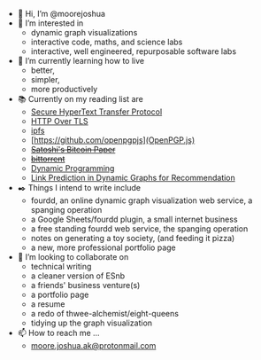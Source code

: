 - 👋 Hi, I’m @moorejoshua
- 👀 I’m interested in 
  - dynamic graph visualizations
  - interactive code, maths, and science labs
  - interactive, well engineered, repurposable software labs
- 🌱 I’m currently learning how to live 
  - better, 
  - simpler, 
  - more productively
- :books: Currently on my reading list are
  - [Secure HyperText Transfer Protocol](https://datatracker.ietf.org/doc/html/rfc2660)
  - [HTTP Over TLS](https://datatracker.ietf.org/doc/html/rfc2818)
  - [ipfs](https://docs.ipfs.io/)
  - [https://github.com/openpgpjs](OpenPGP.js)
  - ~~[Satoshi's Bitcoin Paper](https://bitcoin.org/bitcoin.pdf)~~
  - ~~[bittorrent](https://en.wikipedia.org/wiki/BitTorrent)~~
  - [Dynamic Programming](https://en.wikipedia.org/wiki/Dynamic_programming)
  - [Link Prediction in Dynamic Graphs for Recommendation](https://arxiv.org/abs/1811.07174)
- :black_nib: Things I intend to write include
  - fourdd, an online dynamic graph visualization web service, a spanging operation
  - a Google Sheets/fourdd plugin, a small internet business
  - a free standing fourdd web service, the spanging operation
  - notes on generating a toy society, (and feeding it pizza)
  - a new, more professional portfolio page
- 💞️ I’m looking to collaborate on
  - technical writing
  - a cleaner version of ESnb
  - a friends' business venture(s)
  - a portfolio page
  - a resume
  - a redo of thwee-alchemist/eight-queens
  - tidying up the graph visualization
- 📫 How to reach me ...
  - moore.joshua.ak@protonmail.com
